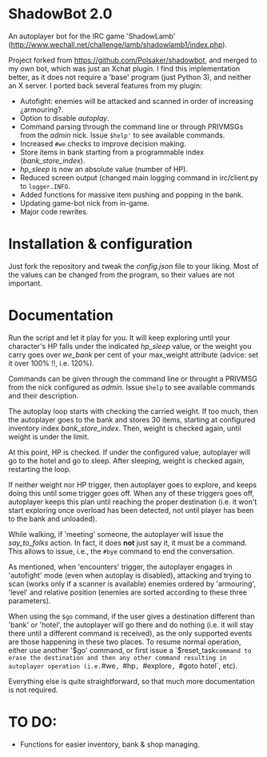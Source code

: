 # ShadowBot 2.0

An autoplayer bot for the IRC game 'ShadowLamb' (http://www.wechall.net/challenge/lamb/shadowlamb1/index.php).

Project forked from https://github.com/Polsaker/shadowbot, and merged to my own bot, which was just an Xchat plugin. I find this implementation better, as it does not require a 'base' program (just Python 3), and neither an X server. I ported back several features from my plugin:

- Autofight: enemies will be attacked and scanned in order of increasing ¿armouring?.
- Option to disable *autoplay*.
- Command parsing through the command line or through PRIVMSGs from the *admin* nick. Issue `$help'` to see available commands.
- Increased `#we` checks to improve decision making.
- Store items in bank starting from a programmable index (*bank_store_index*).
- *hp_sleep* is now an absolute value (number of HP).
- Reduced screen output (changed main logging command in irc/client.py to `logger.INFO`.
- Added functions for massive item pushing and popping in the bank.
- Updating game-bot nick from in-game.
- Major code rewrites.

# Installation & configuration

Just fork the repository and tweak the *config.json* file to your liking. Most of the values can be changed from the program, so their values are not important.

# Documentation

Run the script and let it play for you. It will keep exploring until your character's HP falls under the indicated *hp_sleep* value, or the weight you carry goes over *we_bank* per cent of your max_weight attribute (advice: set it over 100% !!, i.e. 120%).

Commands can be given through the command line or throught a PRIVMSG from the nick configured as *admin*. Issue `$help` to see available commands and their description.

The autoplay loop starts with checking the carried weight. If too much, then the autoplayer goes to the bank and stores 30 items, starting at configured inventory index *bank_store_index*. Then, weight is checked again, until weight is under the limit.

At this point, HP is checked. If under the configured value, autoplayer will go to the hotel and go to sleep. After sleeping, weight is checked again, restarting the loop.

If neither weight nor HP trigger, then autoplayer goes to explore, and keeps doing this until some trigger goes off. When any of these triggers goes off, autoplayer keeps this plan until reaching the proper destination (i.e. it won't start exploring once overload has been detected, not until player has been to the bank and unloaded).

While walking, if 'meeting' someone, the autoplayer will issue the *say_to_folks* action. In fact, it does **not** just say it, it must be a command. This allows to issue, i.e., the `#bye` command to end the conversation.

As mentioned, when 'encounters' trigger, the autoplayer engages in 'autofight' mode (even when autoplay is disabled), attacking and trying to scan (works only if a scanner is available) enemies ordered by 'armouring', 'level' and relative position (enemies are sorted according to these three parameters).

When using the `$go` command, if the user gives a destination different than 'bank' or 'hotel', the autoplayer will go there and do nothing (i.e. it will stay there until a different command is received), as the only supported events are those happening in these two places. To resume normal operation, either use another '$go' command, or first issue a `$reset_task` command to erase the destination and then any other command resulting in autoplayer operation (i.e. `#we`, `#hp`, `#explore`, `#goto hotel`, etc).

Everything else is quite straightforward, so that much more documentation is not required.

# TO DO:
- Functions for easier inventory, bank & shop managing.

